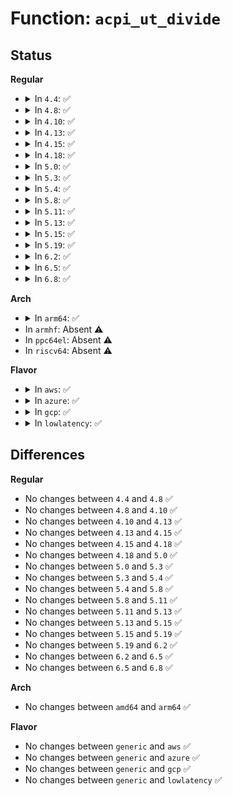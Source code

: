 # Function: <code>acpi_ut_divide</code>

## Status
<b>Regular</b>
<ul>
<li>
<details>
<summary>In <code>4.4</code>: ✅</summary>

```c
acpi_status acpi_ut_divide(u64 in_dividend, u64 in_divisor, u64 *out_quotient, u64 *out_remainder);
```

**Collision:** Unique Global

**Inline:** No

**Transformation:** False

**Instances:**

```
In drivers/acpi/acpica/utmath.c (ffffffff814a8801)
Location: drivers/acpi/acpica/utmath.c:300
Inline: False
Direct callers:
  - drivers/acpi/acpica/exoparg2.c:acpi_ex_opcode_2A_2T_1R
  - drivers/acpi/acpica/exoparg2.c:acpi_ex_opcode_2A_1T_1R
```
**Symbols:**

```
ffffffff814a8801-ffffffff814a8858: acpi_ut_divide (STB_GLOBAL)
```
</details>
</li>
<li>
<details>
<summary>In <code>4.8</code>: ✅</summary>

```c
acpi_status acpi_ut_divide(u64 in_dividend, u64 in_divisor, u64 *out_quotient, u64 *out_remainder);
```

**Collision:** Unique Global

**Inline:** No

**Transformation:** False

**Instances:**

```
In drivers/acpi/acpica/utmath.c (ffffffff814f7ac7)
Location: drivers/acpi/acpica/utmath.c:302
Inline: False
Direct callers:
  - drivers/acpi/acpica/exoparg2.c:acpi_ex_opcode_2A_1T_1R
  - drivers/acpi/acpica/exoparg2.c:acpi_ex_opcode_2A_2T_1R
```
**Symbols:**

```
ffffffff814f7ac7-ffffffff814f7b1e: acpi_ut_divide (STB_GLOBAL)
```
</details>
</li>
<li>
<details>
<summary>In <code>4.10</code>: ✅</summary>

```c
acpi_status acpi_ut_divide(u64 in_dividend, u64 in_divisor, u64 *out_quotient, u64 *out_remainder);
```

**Collision:** Unique Global

**Inline:** No

**Transformation:** False

**Instances:**

```
In drivers/acpi/acpica/utmath.c (ffffffff8151a6e3)
Location: drivers/acpi/acpica/utmath.c:302
Inline: False
Direct callers:
  - drivers/acpi/acpica/exoparg2.c:acpi_ex_opcode_2A_1T_1R
  - drivers/acpi/acpica/exoparg2.c:acpi_ex_opcode_2A_2T_1R
```
**Symbols:**

```
ffffffff8151a6e3-ffffffff8151a73a: acpi_ut_divide (STB_GLOBAL)
```
</details>
</li>
<li>
<details>
<summary>In <code>4.13</code>: ✅</summary>

```c
acpi_status acpi_ut_divide(u64 in_dividend, u64 in_divisor, u64 *out_quotient, u64 *out_remainder);
```

**Collision:** Unique Global

**Inline:** No

**Transformation:** False

**Instances:**

```
In drivers/acpi/acpica/utmath.c (ffffffff8152af09)
Location: drivers/acpi/acpica/utmath.c:302
Inline: False
Direct callers:
  - drivers/acpi/acpica/exoparg2.c:acpi_ex_opcode_2A_1T_1R
  - drivers/acpi/acpica/exoparg2.c:acpi_ex_opcode_2A_2T_1R
```
**Symbols:**

```
ffffffff8152af09-ffffffff8152af5f: acpi_ut_divide (STB_GLOBAL)
```
</details>
</li>
<li>
<details>
<summary>In <code>4.15</code>: ✅</summary>

```c
acpi_status acpi_ut_divide(u64 in_dividend, u64 in_divisor, u64 *out_quotient, u64 *out_remainder);
```

**Collision:** Unique Global

**Inline:** No

**Transformation:** False

**Instances:**

```
In drivers/acpi/acpica/utmath.c (ffffffff815846c3)
Location: drivers/acpi/acpica/utmath.c:506
Inline: False
Direct callers:
  - drivers/acpi/acpica/exoparg2.c:acpi_ex_opcode_2A_1T_1R
  - drivers/acpi/acpica/exoparg2.c:acpi_ex_opcode_2A_2T_1R
```
**Symbols:**

```
ffffffff815846c3-ffffffff8158478f: acpi_ut_divide (STB_GLOBAL)
```
</details>
</li>
<li>
<details>
<summary>In <code>4.18</code>: ✅</summary>

```c
acpi_status acpi_ut_divide(u64 in_dividend, u64 in_divisor, u64 *out_quotient, u64 *out_remainder);
```

**Collision:** Unique Global

**Inline:** No

**Transformation:** False

**Instances:**

```
In drivers/acpi/acpica/utmath.c (ffffffff815bb857)
Location: drivers/acpi/acpica/utmath.c:470
Inline: False
Direct callers:
  - drivers/acpi/acpica/exoparg2.c:acpi_ex_opcode_2A_1T_1R
  - drivers/acpi/acpica/exoparg2.c:acpi_ex_opcode_2A_2T_1R
```
**Symbols:**

```
ffffffff815bb857-ffffffff815bb923: acpi_ut_divide (STB_GLOBAL)
```
</details>
</li>
<li>
<details>
<summary>In <code>5.0</code>: ✅</summary>

```c
acpi_status acpi_ut_divide(u64 in_dividend, u64 in_divisor, u64 *out_quotient, u64 *out_remainder);
```

**Collision:** Unique Global

**Inline:** No

**Transformation:** False

**Instances:**

```
In drivers/acpi/acpica/utmath.c (ffffffff815d4ca9)
Location: drivers/acpi/acpica/utmath.c:470
Inline: False
Direct callers:
  - drivers/acpi/acpica/exoparg2.c:acpi_ex_opcode_2A_1T_1R
  - drivers/acpi/acpica/exoparg2.c:acpi_ex_opcode_2A_2T_1R
```
**Symbols:**

```
ffffffff815d4ca9-ffffffff815d4d75: acpi_ut_divide (STB_GLOBAL)
```
</details>
</li>
<li>
<details>
<summary>In <code>5.3</code>: ✅</summary>

```c
acpi_status acpi_ut_divide(u64 in_dividend, u64 in_divisor, u64 *out_quotient, u64 *out_remainder);
```

**Collision:** Unique Global

**Inline:** No

**Transformation:** False

**Instances:**

```
In drivers/acpi/acpica/utmath.c (ffffffff81606625)
Location: drivers/acpi/acpica/utmath.c:470
Inline: False
Direct callers:
  - drivers/acpi/acpica/exoparg2.c:acpi_ex_opcode_2A_1T_1R
  - drivers/acpi/acpica/exoparg2.c:acpi_ex_opcode_2A_2T_1R
```
**Symbols:**

```
ffffffff81606625-ffffffff816066f1: acpi_ut_divide (STB_GLOBAL)
```
</details>
</li>
<li>
<details>
<summary>In <code>5.4</code>: ✅</summary>

```c
acpi_status acpi_ut_divide(u64 in_dividend, u64 in_divisor, u64 *out_quotient, u64 *out_remainder);
```

**Collision:** Unique Global

**Inline:** No

**Transformation:** False

**Instances:**

```
In drivers/acpi/acpica/utmath.c (ffffffff81627ac0)
Location: drivers/acpi/acpica/utmath.c:470
Inline: False
Direct callers:
  - drivers/acpi/acpica/exoparg2.c:acpi_ex_opcode_2A_1T_1R
  - drivers/acpi/acpica/exoparg2.c:acpi_ex_opcode_2A_2T_1R
```
**Symbols:**

```
ffffffff81627ac0-ffffffff81627b8c: acpi_ut_divide (STB_GLOBAL)
```
</details>
</li>
<li>
<details>
<summary>In <code>5.8</code>: ✅</summary>

```c
acpi_status acpi_ut_divide(u64 in_dividend, u64 in_divisor, u64 *out_quotient, u64 *out_remainder);
```

**Collision:** Unique Global

**Inline:** No

**Transformation:** False

**Instances:**

```
In drivers/acpi/acpica/utmath.c (ffffffff816d427f)
Location: drivers/acpi/acpica/utmath.c:470
Inline: False
Direct callers:
  - drivers/acpi/acpica/exoparg2.c:acpi_ex_opcode_2A_1T_1R
  - drivers/acpi/acpica/exoparg2.c:acpi_ex_opcode_2A_2T_1R
```
**Symbols:**

```
ffffffff816d427f-ffffffff816d434b: acpi_ut_divide (STB_GLOBAL)
```
</details>
</li>
<li>
<details>
<summary>In <code>5.11</code>: ✅</summary>

```c
acpi_status acpi_ut_divide(u64 in_dividend, u64 in_divisor, u64 *out_quotient, u64 *out_remainder);
```

**Collision:** Unique Global

**Inline:** No

**Transformation:** False

**Instances:**

```
In drivers/acpi/acpica/utmath.c (ffffffff816f224c)
Location: drivers/acpi/acpica/utmath.c:470
Inline: False
Direct callers:
  - drivers/acpi/acpica/exoparg2.c:acpi_ex_opcode_2A_1T_1R
  - drivers/acpi/acpica/exoparg2.c:acpi_ex_opcode_2A_2T_1R
```
**Symbols:**

```
ffffffff816f224c-ffffffff816f2318: acpi_ut_divide (STB_GLOBAL)
```
</details>
</li>
<li>
<details>
<summary>In <code>5.13</code>: ✅</summary>

```c
acpi_status acpi_ut_divide(u64 in_dividend, u64 in_divisor, u64 *out_quotient, u64 *out_remainder);
```

**Collision:** Unique Global

**Inline:** No

**Transformation:** False

**Instances:**

```
In drivers/acpi/acpica/utmath.c (ffffffff816d40f3)
Location: drivers/acpi/acpica/utmath.c:470
Inline: False
Direct callers:
  - drivers/acpi/acpica/exoparg2.c:acpi_ex_opcode_2A_1T_1R
  - drivers/acpi/acpica/exoparg2.c:acpi_ex_opcode_2A_2T_1R
```
**Symbols:**

```
ffffffff816d40f3-ffffffff816d41bf: acpi_ut_divide (STB_GLOBAL)
```
</details>
</li>
<li>
<details>
<summary>In <code>5.15</code>: ✅</summary>

```c
acpi_status acpi_ut_divide(u64 in_dividend, u64 in_divisor, u64 *out_quotient, u64 *out_remainder);
```

**Collision:** Unique Global

**Inline:** No

**Transformation:** False

**Instances:**

```
In drivers/acpi/acpica/utmath.c (ffffffff8174b9ca)
Location: drivers/acpi/acpica/utmath.c:470
Inline: False
Direct callers:
  - drivers/acpi/acpica/exoparg2.c:acpi_ex_opcode_2A_1T_1R
  - drivers/acpi/acpica/exoparg2.c:acpi_ex_opcode_2A_2T_1R
```
**Symbols:**

```
ffffffff8174b9ca-ffffffff8174ba96: acpi_ut_divide (STB_GLOBAL)
```
</details>
</li>
<li>
<details>
<summary>In <code>5.19</code>: ✅</summary>

```c
acpi_status acpi_ut_divide(u64 in_dividend, u64 in_divisor, u64 *out_quotient, u64 *out_remainder);
```

**Collision:** Unique Global

**Inline:** No

**Transformation:** False

**Instances:**

```
In drivers/acpi/acpica/utmath.c (ffffffff8187df9f)
Location: drivers/acpi/acpica/utmath.c:470
Inline: False
Direct callers:
  - drivers/acpi/acpica/exoparg2.c:acpi_ex_opcode_2A_1T_1R
  - drivers/acpi/acpica/exoparg2.c:acpi_ex_opcode_2A_2T_1R
```
**Symbols:**

```
ffffffff8187df9f-ffffffff8187e07a: acpi_ut_divide (STB_GLOBAL)
```
</details>
</li>
<li>
<details>
<summary>In <code>6.2</code>: ✅</summary>

```c
acpi_status acpi_ut_divide(u64 in_dividend, u64 in_divisor, u64 *out_quotient, u64 *out_remainder);
```

**Collision:** Unique Global

**Inline:** No

**Transformation:** False

**Instances:**

```
In drivers/acpi/acpica/utmath.c (ffffffff819c1a80)
Location: drivers/acpi/acpica/utmath.c:470
Inline: False
Direct callers:
  - drivers/acpi/acpica/exoparg2.c:acpi_ex_opcode_2A_1T_1R
  - drivers/acpi/acpica/exoparg2.c:acpi_ex_opcode_2A_2T_1R
```
**Symbols:**

```
ffffffff819c1a80-ffffffff819c1b71: acpi_ut_divide (STB_GLOBAL)
```
</details>
</li>
<li>
<details>
<summary>In <code>6.5</code>: ✅</summary>

```c
acpi_status acpi_ut_divide(u64 in_dividend, u64 in_divisor, u64 *out_quotient, u64 *out_remainder);
```

**Collision:** Unique Global

**Inline:** No

**Transformation:** False

**Instances:**

```
In drivers/acpi/acpica/utmath.c (ffffffff81a08dd0)
Location: drivers/acpi/acpica/utmath.c:470
Inline: False
Direct callers:
  - drivers/acpi/acpica/exoparg2.c:acpi_ex_opcode_2A_1T_1R
  - drivers/acpi/acpica/exoparg2.c:acpi_ex_opcode_2A_2T_1R
```
**Symbols:**

```
ffffffff81a08dd0-ffffffff81a08ec1: acpi_ut_divide (STB_GLOBAL)
```
</details>
</li>
<li>
<details>
<summary>In <code>6.8</code>: ✅</summary>

```c
acpi_status acpi_ut_divide(u64 in_dividend, u64 in_divisor, u64 *out_quotient, u64 *out_remainder);
```

**Collision:** Unique Global

**Inline:** No

**Transformation:** False

**Instances:**

```
In drivers/acpi/acpica/utmath.c (ffffffff81a53ce0)
Location: drivers/acpi/acpica/utmath.c:470
Inline: False
Direct callers:
  - drivers/acpi/acpica/exoparg2.c:acpi_ex_opcode_2A_1T_1R
  - drivers/acpi/acpica/exoparg2.c:acpi_ex_opcode_2A_2T_1R
```
**Symbols:**

```
ffffffff81a53ce0-ffffffff81a53dd1: acpi_ut_divide (STB_GLOBAL)
```
</details>
</li>
</ul>
<b>Arch</b>
<ul>
<li>
<details>
<summary>In <code>arm64</code>: ✅</summary>

```c
acpi_status acpi_ut_divide(u64 in_dividend, u64 in_divisor, u64 *out_quotient, u64 *out_remainder);
```

**Collision:** Unique Global

**Inline:** No

**Transformation:** False

**Instances:**

```
In drivers/acpi/acpica/utmath.c (ffff80001079cb98)
Location: drivers/acpi/acpica/utmath.c:470
Inline: False
Direct callers:
  - drivers/acpi/acpica/exoparg2.c:acpi_ex_opcode_2A_1T_1R
  - drivers/acpi/acpica/exoparg2.c:acpi_ex_opcode_2A_2T_1R
```
**Symbols:**

```
ffff80001079cb98-ffff80001079cc14: acpi_ut_divide (STB_GLOBAL)
```
</details>
</li>
<li>
In <code>armhf</code>: Absent ⚠️
</li>
<li>
In <code>ppc64el</code>: Absent ⚠️
</li>
<li>
In <code>riscv64</code>: Absent ⚠️
</li>
</ul>
<b>Flavor</b>
<ul>
<li>
<details>
<summary>In <code>aws</code>: ✅</summary>

```c
acpi_status acpi_ut_divide(u64 in_dividend, u64 in_divisor, u64 *out_quotient, u64 *out_remainder);
```

**Collision:** Unique Global

**Inline:** No

**Transformation:** False

**Instances:**

```
In drivers/acpi/acpica/utmath.c (ffffffff815ffc93)
Location: drivers/acpi/acpica/utmath.c:470
Inline: False
Direct callers:
  - drivers/acpi/acpica/exoparg2.c:acpi_ex_opcode_2A_1T_1R
  - drivers/acpi/acpica/exoparg2.c:acpi_ex_opcode_2A_2T_1R
```
**Symbols:**

```
ffffffff815ffc93-ffffffff815ffce9: acpi_ut_divide (STB_GLOBAL)
```
</details>
</li>
<li>
<details>
<summary>In <code>azure</code>: ✅</summary>

```c
acpi_status acpi_ut_divide(u64 in_dividend, u64 in_divisor, u64 *out_quotient, u64 *out_remainder);
```

**Collision:** Unique Global

**Inline:** No

**Transformation:** False

**Instances:**

```
In drivers/acpi/acpica/utmath.c (ffffffff815eb180)
Location: drivers/acpi/acpica/utmath.c:470
Inline: False
Direct callers:
  - drivers/acpi/acpica/exoparg2.c:acpi_ex_opcode_2A_1T_1R
  - drivers/acpi/acpica/exoparg2.c:acpi_ex_opcode_2A_2T_1R
```
**Symbols:**

```
ffffffff815eb180-ffffffff815eb1d6: acpi_ut_divide (STB_GLOBAL)
```
</details>
</li>
<li>
<details>
<summary>In <code>gcp</code>: ✅</summary>

```c
acpi_status acpi_ut_divide(u64 in_dividend, u64 in_divisor, u64 *out_quotient, u64 *out_remainder);
```

**Collision:** Unique Global

**Inline:** No

**Transformation:** False

**Instances:**

```
In drivers/acpi/acpica/utmath.c (ffffffff8161bda0)
Location: drivers/acpi/acpica/utmath.c:470
Inline: False
Direct callers:
  - drivers/acpi/acpica/exoparg2.c:acpi_ex_opcode_2A_1T_1R
  - drivers/acpi/acpica/exoparg2.c:acpi_ex_opcode_2A_2T_1R
```
**Symbols:**

```
ffffffff8161bda0-ffffffff8161be6c: acpi_ut_divide (STB_GLOBAL)
```
</details>
</li>
<li>
<details>
<summary>In <code>lowlatency</code>: ✅</summary>

```c
acpi_status acpi_ut_divide(u64 in_dividend, u64 in_divisor, u64 *out_quotient, u64 *out_remainder);
```

**Collision:** Unique Global

**Inline:** No

**Transformation:** False

**Instances:**

```
In drivers/acpi/acpica/utmath.c (ffffffff81635c50)
Location: drivers/acpi/acpica/utmath.c:470
Inline: False
Direct callers:
  - drivers/acpi/acpica/exoparg2.c:acpi_ex_opcode_2A_1T_1R
  - drivers/acpi/acpica/exoparg2.c:acpi_ex_opcode_2A_2T_1R
```
**Symbols:**

```
ffffffff81635c50-ffffffff81635d1c: acpi_ut_divide (STB_GLOBAL)
```
</details>
</li>
</ul>

## Differences
<b>Regular</b>
<ul>
<li>
No changes between <code>4.4</code> and <code>4.8</code> ✅
</li>
<li>
No changes between <code>4.8</code> and <code>4.10</code> ✅
</li>
<li>
No changes between <code>4.10</code> and <code>4.13</code> ✅
</li>
<li>
No changes between <code>4.13</code> and <code>4.15</code> ✅
</li>
<li>
No changes between <code>4.15</code> and <code>4.18</code> ✅
</li>
<li>
No changes between <code>4.18</code> and <code>5.0</code> ✅
</li>
<li>
No changes between <code>5.0</code> and <code>5.3</code> ✅
</li>
<li>
No changes between <code>5.3</code> and <code>5.4</code> ✅
</li>
<li>
No changes between <code>5.4</code> and <code>5.8</code> ✅
</li>
<li>
No changes between <code>5.8</code> and <code>5.11</code> ✅
</li>
<li>
No changes between <code>5.11</code> and <code>5.13</code> ✅
</li>
<li>
No changes between <code>5.13</code> and <code>5.15</code> ✅
</li>
<li>
No changes between <code>5.15</code> and <code>5.19</code> ✅
</li>
<li>
No changes between <code>5.19</code> and <code>6.2</code> ✅
</li>
<li>
No changes between <code>6.2</code> and <code>6.5</code> ✅
</li>
<li>
No changes between <code>6.5</code> and <code>6.8</code> ✅
</li>
</ul>
<b>Arch</b>
<ul>
<li>
No changes between <code>amd64</code> and <code>arm64</code> ✅
</li>
</ul>
<b>Flavor</b>
<ul>
<li>
No changes between <code>generic</code> and <code>aws</code> ✅
</li>
<li>
No changes between <code>generic</code> and <code>azure</code> ✅
</li>
<li>
No changes between <code>generic</code> and <code>gcp</code> ✅
</li>
<li>
No changes between <code>generic</code> and <code>lowlatency</code> ✅
</li>
</ul>
